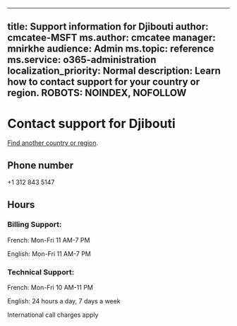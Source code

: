 ﻿
---                                
title: Support information for Djibouti
author: cmcatee-MSFT
ms.author: cmcatee
manager: mnirkhe
audience: Admin
ms.topic: reference
ms.service: o365-administration
localization_priority: Normal
description: Learn how to contact support for your country or region.
ROBOTS: NOINDEX, NOFOLLOW
---

# Contact support for Djibouti

[Find another country or region](CernSupportTest1.md). <!--This should go to the parent "Contact support" topic-->

## Phone number
+1 312 843 5147

## Hours
### Billing Support:

French: Mon-Fri 11 AM-7 PM

English: Mon-Fri 11 AM-7 PM

### Technical Support:

French: Mon-Fri 10 AM-11 PM

English: 24 hours a day, 7 days a week

International call charges apply


